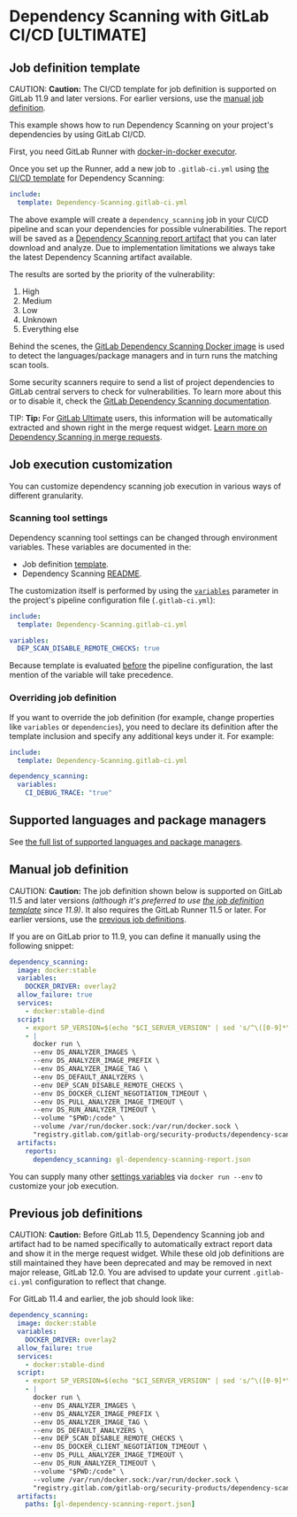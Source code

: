 # Dependency Scanning with GitLab CI/CD **[ULTIMATE]**

## Job definition template

CAUTION: **Caution:**
The CI/CD template for job definition is supported on GitLab 11.9 and later versions.
For earlier versions, use the [manual job definition](#manual-job-definition).

This example shows how to run Dependency Scanning on your
project's dependencies by using GitLab CI/CD.

First, you need GitLab Runner with
[docker-in-docker executor](../docker/using_docker_build.md#use-docker-in-docker-executor).

Once you set up the Runner, add a new job to `.gitlab-ci.yml` using [the CI/CD template](https://docs.gitlab.com/ee/ci/yaml/#includetemplate) for Dependency Scanning:

```yaml
include:
  template: Dependency-Scanning.gitlab-ci.yml
```

The above example will create a `dependency_scanning` job in your CI/CD pipeline
and scan your dependencies for possible vulnerabilities. The report will be saved as a
[Dependency Scanning report artifact](../../ci/yaml/README.md#artifactsreportsdependency_scanning-ultimate)
that you can later download and analyze.
Due to implementation limitations we always take the latest Dependency Scanning artifact available.

The results are sorted by the priority of the vulnerability:

1. High
1. Medium
1. Low
1. Unknown
1. Everything else

Behind the scenes, the [GitLab Dependency Scanning Docker image](https://gitlab.com/gitlab-org/security-products/dependency-scanning)
is used to detect the languages/package managers and in turn runs the matching scan tools.

Some security scanners require to send a list of project dependencies to GitLab
central servers to check for vulnerabilities. To learn more about this or to
disable it, check the [GitLab Dependency Scanning documentation](https://gitlab.com/gitlab-org/security-products/dependency-scanning#remote-checks).

TIP: **Tip:**
For [GitLab Ultimate][ee] users, this information will
be automatically extracted and shown right in the merge request widget.
[Learn more on Dependency Scanning in merge requests](../../user/project/merge_requests/dependency_scanning.md).

## Job execution customization

You can customize dependency scanning job execution in various ways of different granularity.

### Scanning tool settings

Dependency scanning tool settings can be changed through environment variables. These variables are documented in the:                                                                             
- Job definition [template](#job-definition-template).
- Dependency Scanning [README](https://gitlab.com/gitlab-org/security-products/dependency-scanning#settings).

The customization itself is performed by using the [`variables`](https://docs.gitlab.com/ee/ci/yaml/#variables)
parameter in the project's pipeline configuration file (`.gitlab-ci.yml`):

```yaml
include:
  template: Dependency-Scanning.gitlab-ci.yml

variables:
  DEP_SCAN_DISABLE_REMOTE_CHECKS: true
```

Because template is evaluated [before](../yaml/README.md#include) the pipeline configuration,
the last mention of the variable will take precedence.

### Overriding job definition

If you want to override the job definition (for example, change properties like `variables` or `dependencies`), you need to declare
its definition after the template inclusion and specify any additional keys under it. For example:

```yaml
include:
  template: Dependency-Scanning.gitlab-ci.yml

dependency_scanning:
  variables:
    CI_DEBUG_TRACE: "true"
``` 

## Supported languages and package managers

See [the full list of supported languages and package managers](../../user/project/merge_requests/dependency_scanning.md#supported-languages-and-dependency-managers).

## Manual job definition

CAUTION: **Caution:**
The job definition shown below is supported on GitLab 11.5 and later versions _(although it's preferred to use 
[the job definition template](#job-definition-template) since 11.9)_.
It also requires the GitLab Runner 11.5 or later.
For earlier versions, use the [previous job definitions](#previous-job-definitions).

If you are on GitLab prior to 11.9, you can define it manually using the following snippet:

```yaml
dependency_scanning:
  image: docker:stable
  variables:
    DOCKER_DRIVER: overlay2
  allow_failure: true
  services:
    - docker:stable-dind
  script:
    - export SP_VERSION=$(echo "$CI_SERVER_VERSION" | sed 's/^\([0-9]*\)\.\([0-9]*\).*/\1-\2-stable/')
    - |
      docker run \
      --env DS_ANALYZER_IMAGES \
      --env DS_ANALYZER_IMAGE_PREFIX \
      --env DS_ANALYZER_IMAGE_TAG \
      --env DS_DEFAULT_ANALYZERS \
      --env DEP_SCAN_DISABLE_REMOTE_CHECKS \
      --env DS_DOCKER_CLIENT_NEGOTIATION_TIMEOUT \
      --env DS_PULL_ANALYZER_IMAGE_TIMEOUT \
      --env DS_RUN_ANALYZER_TIMEOUT \
      --volume "$PWD:/code" \
      --volume /var/run/docker.sock:/var/run/docker.sock \
      "registry.gitlab.com/gitlab-org/security-products/dependency-scanning:$SP_VERSION" /code
  artifacts:
    reports:
      dependency_scanning: gl-dependency-scanning-report.json
```

You can supply many other [settings variables](https://gitlab.com/gitlab-org/security-products/dependency-scanning#settings)
via `docker run --env` to customize your job execution.

## Previous job definitions

CAUTION: **Caution:**
Before GitLab 11.5, Dependency Scanning job and artifact had to be named specifically
to automatically extract report data and show it in the merge request widget.
While these old job definitions are still maintained they have been deprecated
and may be removed in next major release, GitLab 12.0.
You are advised to update your current `.gitlab-ci.yml` configuration to reflect that change.

For GitLab 11.4 and earlier, the job should look like:

```yaml
dependency_scanning:
  image: docker:stable
  variables:
    DOCKER_DRIVER: overlay2
  allow_failure: true
  services:
    - docker:stable-dind
  script:
    - export SP_VERSION=$(echo "$CI_SERVER_VERSION" | sed 's/^\([0-9]*\)\.\([0-9]*\).*/\1-\2-stable/')
    - |
      docker run \
      --env DS_ANALYZER_IMAGES \
      --env DS_ANALYZER_IMAGE_PREFIX \
      --env DS_ANALYZER_IMAGE_TAG \
      --env DS_DEFAULT_ANALYZERS \
      --env DEP_SCAN_DISABLE_REMOTE_CHECKS \
      --env DS_DOCKER_CLIENT_NEGOTIATION_TIMEOUT \
      --env DS_PULL_ANALYZER_IMAGE_TIMEOUT \
      --env DS_RUN_ANALYZER_TIMEOUT \
      --volume "$PWD:/code" \
      --volume /var/run/docker.sock:/var/run/docker.sock \
      "registry.gitlab.com/gitlab-org/security-products/dependency-scanning:$SP_VERSION" /code
  artifacts:
    paths: [gl-dependency-scanning-report.json]
```

[ee]: https://about.gitlab.com/pricing/
